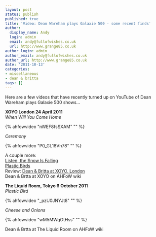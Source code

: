 ```yaml
---
layout: post
status: publish
published: true
title: 'Video: Dean Wareham plays Galaxie 500 - some recent finds'
author:
  display_name: Andy
  login: admin
  email: andy@fullofwishes.co.uk
  url: http://www.grange85.co.uk
author_login: admin
author_email: andy@fullofwishes.co.uk
author_url: http://www.grange85.co.uk
date: '2011-10-13'
categories:
- miscellaneous
- dean & britta
tags: []
---
```

<p>Here are a few videos that have recently turned up on YouTube of Dean Wareham plays Galaxie 500 shows...</p>
<p><strong>XOYO London 24 April 2011</strong><br />
<em>When Will You Come Home</em><br />

{% ahfowvideo "nWEF8fsSXAM" "" %}

<em>Ceremony</em><br />

{% ahfowvideo "P0_GL18Vh78" "" %}

<p>A couple more:<br />
<a href="http://www.youtube.com/watch?v=oa_PFZAfhpo&feature=related">Listen, the Snow Is Falling</a><br />
<a href="http://www.youtube.com/watch?v=ohXeBkKfnOQ&feature=related">Plastic Birds</a><br />
Review: <a href="/2011/04/27/review-dean-britta-xoyo-london/">Dean & Britta at XOYO, London</a><br />
Dean & Brtta at XOYO on AHFoW wiki </p>
<p><strong>The Liquid Room, Tokyo 6 October 2011</strong><br />
<em>Plastic Bird</em><br />

{% ahfowvideo "_pzU0JNYJt8" "" %}

<em>Cheese and Onions</em><br />

{% ahfowvideo "wM5MWqOtHss" "" %}

<p>Dean & Brtta at The Liquid Room on AHFoW wiki </p>
